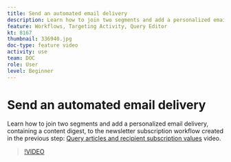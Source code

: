 ```yaml
---
title: Send an automated email delivery
description: Learn how to join two segments and add a personalized email delivery, containing a content digest, to the newsletter subscription workflow.
feature: Workflows, Targeting Activity, Query Editor
kt: 8167
thumbnail: 336940.jpg
doc-type: feature video
activity: use
team: DOC
role: User
level: Beginner
---
```


# Send an automated email delivery

Learn how to join two segments and add a personalized email delivery, containing a content digest, to the newsletter subscription workflow created in the previous step: [Query articles and recipient subscription values](/help/process-management/create-a-content-digest/query-articles-and-recipient-subscription-values.md) video.

>[!VIDEO](https://video.tv.adobe.com/v/336904?quality=12)
